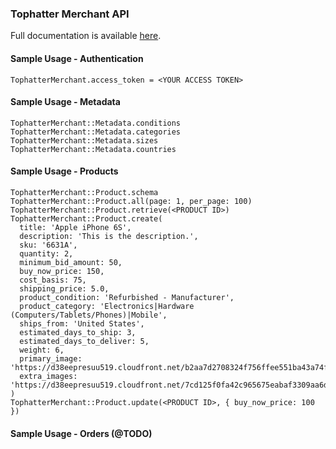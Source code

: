 ### Tophatter Merchant API
Full documentation is available [here](https://tophatter.readme.io/v1/docs).

#### Sample Usage - Authentication
```
TophatterMerchant.access_token = <YOUR ACCESS TOKEN>
```

#### Sample Usage - Metadata
```
TophatterMerchant::Metadata.conditions
TophatterMerchant::Metadata.categories
TophatterMerchant::Metadata.sizes
TophatterMerchant::Metadata.countries
```

#### Sample Usage - Products
```
TophatterMerchant::Product.schema
TophatterMerchant::Product.all(page: 1, per_page: 100)
TophatterMerchant::Product.retrieve(<PRODUCT ID>)
TophatterMerchant::Product.create(
  title: 'Apple iPhone 6S',
  description: 'This is the description.',
  sku: '6631A',
  quantity: 2,
  minimum_bid_amount: 50,
  buy_now_price: 150,
  cost_basis: 75,
  shipping_price: 5.0,
  product_condition: 'Refurbished - Manufacturer',
  product_category: 'Electronics|Hardware (Computers/Tablets/Phones)|Mobile',
  ships_from: 'United States',
  estimated_days_to_ship: 3,
  estimated_days_to_deliver: 5,
  weight: 6,
  primary_image: 'https://d38eepresuu519.cloudfront.net/b2aa7d2708324f756ffee551ba43a74f/original.jpg',
  extra_images: 'https://d38eepresuu519.cloudfront.net/7cd125f0fa42c965675eabaf3309aa6d/original.jpg'
)
TophatterMerchant::Product.update(<PRODUCT ID>, { buy_now_price: 100 })
```

#### Sample Usage - Orders (@TODO)
